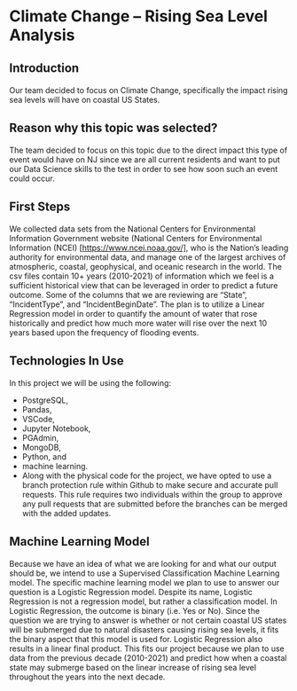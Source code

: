 
# Climate Change – Rising Sea Level Analysis

## Introduction
####
Our team decided to focus on Climate Change, specifically the impact rising sea levels will have on coastal US States. 

## Reason why this topic was selected? 
####
The team decided to focus on this topic due to the direct impact this type of event would have on NJ since we are all current residents and want to put our Data Science skills to the test in order to see how soon such an event could occur.

## First Steps
####
We collected data sets from the National Centers for Environmental Information Government website (National Centers for Environmental Information (NCEI) [https://www.ncei.noaa.gov/], who is the Nation’s leading authority for environmental data, and manage one of the largest archives of atmospheric, coastal, geophysical, and oceanic research in the world. The csv files contain 10+ years (2010-2021) of information which we feel is a sufficient historical view that can be leveraged in order to predict a future outcome. Some of the columns that we are reviewing are “State”, “IncidentType”, and “IncidentBeginDate”. The plan is to utilize a Linear Regression model in order to quantify the amount of water that rose historically and predict how much more water will rise over the next 10 years based upon the frequency of flooding events.

## Technologies In Use
####
In this project we will be using the following: 
* PostgreSQL, 
* Pandas, 
* VSCode, 
* Jupyter Notebook, 
* PGAdmin, 
* MongoDB, 
* Python, and 
* machine learning. 
* Along with the physical code for the project, we have opted to use a branch protection rule within Github to make secure and accurate pull requests. This rule requires two individuals within the group to approve any pull requests that are submitted before the branches can be merged with the added updates. 

## Machine Learning Model
####
Because we have an idea of what we are looking for and what our output should be, we intend to use a Supervised Classification Machine Learning model. The specific machine learning model we plan to use to answer our question is a Logistic Regression model. Despite its name, Logistic Regression is not a regression model, but rather a classification model. In Logistic Regression, the outcome is binary (i.e. Yes or No). Since the question we are trying to answer is whether or not certain coastal US states will be submerged due to natural disasters causing rising sea levels, it fits the binary aspect that this model is used for. Logistic Regression also results in a linear final product. This fits our project because we plan to use data from the previous decade (2010-2021) and predict how when a coastal state may submerge based on the linear increase of rising sea level throughout the years into the next decade.


